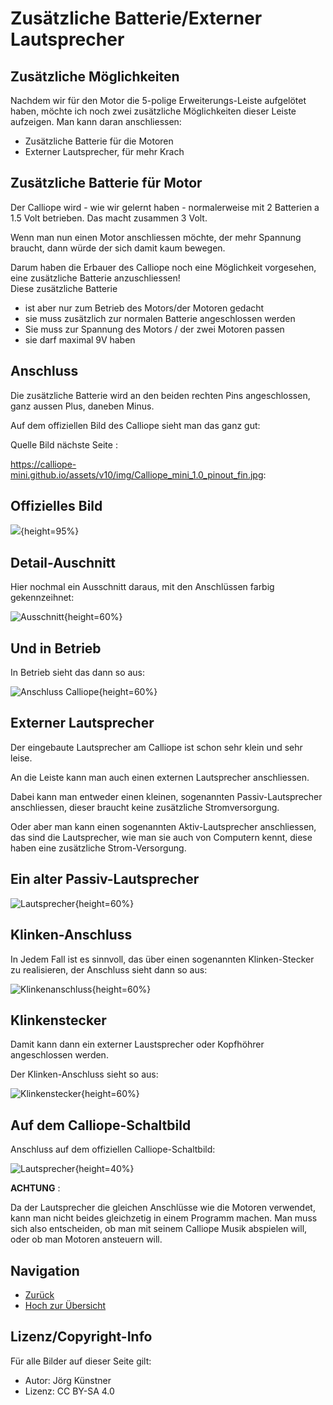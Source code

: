 # Zusätzliche Batterie/Externer Lautsprecher

## Zusätzliche Möglichkeiten

Nachdem wir für den Motor die 5-polige Erweiterungs-Leiste  aufgelötet haben, möchte ich noch zwei zusätzliche Möglichkeiten dieser Leiste aufzeigen.
Man kann daran anschliessen:

* Zusätzliche Batterie für die Motoren
* Externer Lautsprecher, für mehr Krach 


## Zusätzliche Batterie für Motor

Der Calliope wird - wie wir gelernt haben - normalerweise mit 2 Batterien a 1.5 Volt betrieben. Das macht zusammen 3 Volt.

Wenn man nun einen Motor anschliessen möchte, der mehr Spannung braucht, dann würde der sich damit kaum bewegen.

Darum haben die Erbauer des Calliope noch eine Möglichkeit vorgesehen, eine zusätzliche Batterie anzuschliessen!  
Diese zusätzliche Batterie 

* ist aber nur zum Betrieb des Motors/der Motoren gedacht 
* sie muss zusätzlich zur normalen Batterie angeschlossen werden
* Sie muss zur Spannung des Motors / der zwei Motoren passen
* sie darf maximal 9V haben

## Anschluss 

Die zusätzliche Batterie wird an den beiden rechten Pins angeschlossen, ganz aussen Plus, daneben Minus.

Auf dem offiziellen Bild des Calliope sieht man das ganz gut:
 
Quelle Bild nächste Seite : 

https://calliope-mini.github.io/assets/v10/img/Calliope_mini_1.0_pinout_fin.jpg:
 
## Offizielles Bild  

![](pics/Calliope_mini_1.0_pinout_fin.jpg){height=95%}

## Detail-Auschnitt
 
 Hier nochmal ein Ausschnitt daraus, mit den Anschlüssen farbig gekennzeihnet:

 ![Ausschnitt ](pics/01_ZusatzBatterie.png){height=60%}
 
## Und in Betrieb

In Betrieb sieht das dann so aus:
 
![Anschluss Calliope](pics/Anschluss_Calliope.jpg){height=60%}


## Externer Lautsprecher

Der eingebaute Lautsprecher am Calliope ist schon sehr klein und sehr leise.  

An die Leiste kann man auch einen externen Lautsprecher anschliessen.
 
Dabei kann man entweder einen kleinen, sogenannten Passiv-Lautsprecher anschliessen, dieser braucht keine zusätzliche Stromversorgung.

Oder aber man kann einen sogenannten Aktiv-Lautsprecher anschliessen, das sind die Lautsprecher, wie man sie auch von Computern kennt, diese haben eine zusätzliche Strom-Versorgung.

## Ein alter Passiv-Lautsprecher

![Lautsprecher](pics/03_Lautsprecher.png){height=60%}
   

## Klinken-Anschluss

In Jedem Fall ist es sinnvoll, das über einen sogenannten Klinken-Stecker zu realisieren, der Anschluss sieht dann so aus:

 ![Klinkenanschluss](pics/KlinkenAnschluss.jpg){height=60%}

## Klinkenstecker

Damit kann dann ein externer Laustsprecher oder Kopfhöhrer angeschlossen werden. 

Der Klinken-Anschluss sieht so aus:

![Klinkenstecker](pics/02_KlinkenStecker.png){height=60%}

## Auf dem Calliope-Schaltbild

Anschluss auf dem offiziellen Calliope-Schaltbild:

 ![Lautsprecher](pics/05_Lautsprecher.png){height=40%}

__ACHTUNG__ :  

Da der Lautsprecher die gleichen Anschlüsse wie die Motoren verwendet, kann man nicht beides gleichzetig in einem Programm machen. Man muss sich also entscheiden, ob man mit seinem Calliope Musik abspielen will, oder ob man Motoren ansteuern will.
 

## Navigation


* [Zurück](../08_03_LageSensor/index.html)  
* [Hoch zur Übersicht](../index.html)  



## Lizenz/Copyright-Info
Für alle Bilder auf dieser Seite gilt:

*  Autor: Jörg Künstner
* Lizenz: CC BY-SA 4.0

 
